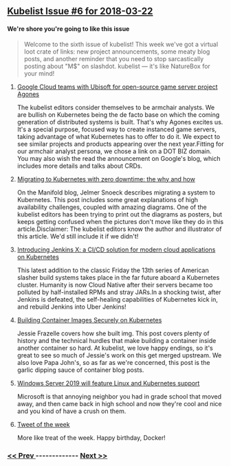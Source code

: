 ## [Kubelist Issue #6 for 2018-03-22](https://kubelist.com/issue/6)

#### We're shore you're going to like this issue

> Welcome to the sixth issue of kubelist! This week we&#39;ve got a virtual loot crate of links: new project announcements, some meaty blog posts, and another reminder that you need to stop sarcastically posting about &#34;M$&#34; on slashdot. kubelist — it&#39;s like NatureBox for your mind!

1. [Google Cloud teams with Ubisoft for open-source game server project Agones](https://www.gamesindustry.biz/articles/2018-03-14-google-cloud-teams-with-ubisoft-for-open-source-game-server-project-agones)

    The kubelist editors consider themselves to be armchair analysts. We are bullish on Kubernetes being the de facto base on which the coming generation of distributed systems is built. That's why Agones excites us. It's a special purpose, focused way to create instanced game servers, taking advantage of what Kubernetes has to offer to do it. We expect to see similar projects and products appearing over the next year.Fitting for our armchair analyst persona, we chose a link on a DOT BIZ domain. You may also wish the read the announcement on Google's blog, which includes more details and talks about CRDs.
1. [Migrating to Kubernetes with zero downtime: the why and how](https://blog.manifold.co/migrating-to-kubernetes-with-zero-downtime-the-why-and-how-d64ba9a92619)

    On the Manifold blog, Jelmer Snoeck describes migrating a system to Kubernetes. This post includes some great explanations of high availability challenges, coupled with amazing diagrams. One of the kubelist editors has been trying to print out the diagrams as posters, but keeps getting confused when the pictures don't move like they do in this article.Disclaimer: The kubelist editors know the author and illustrator of this article. We'd still include it if we didn't!
1. [Introducing Jenkins X: a CI/CD solution for modern cloud applications on Kubernetes](https://jenkins.io/blog/2018/03/19/introducing-jenkins-x/)

    This latest addition to the classic Friday the 13th series of American slasher build systems takes place in the far future aboard a Kubernetes cluster. Humanity is now Cloud Native after their servers became too polluted by half-installed RPMs and stray JARs.In a shocking twist, after Jenkins is defeated, the self-healing capabilities of Kubernetes kick in, and rebuild Jenkins into Uber Jenkins!
1. [Building Container Images Securely on Kubernetes](https://blog.jessfraz.com/post/building-container-images-securely-on-kubernetes/)

    Jessie Frazelle covers how she built img. This post covers plenty of history and the technical hurdles that make building a container inside another container so hard. At kubelist, we love happy endings, so it's great to see so much of Jessie's work on this get merged upstream. We also love Papa John's, so as far as we're concerned, this post is the garlic dipping sauce of container blog posts.
1. [Windows Server 2019 will feature Linux and Kubernetes support](https://venturebeat.com/2018/03/20/windows-server-2019-will-feature-linux-and-kubernetes-support/)

    Microsoft is that annoying neighbor you had in grade school that moved away, and then came back in high school and now they're cool and nice and you kind of have a crush on them.
1. [Tweet of the week](https://twitter.com/MFlighty/status/976298077576347648)

    More like treat of the week. Happy birthday, Docker!

### [ << Prev ](kubelist-5.md) ------------- [ Next >> ](kubelist-7.md)